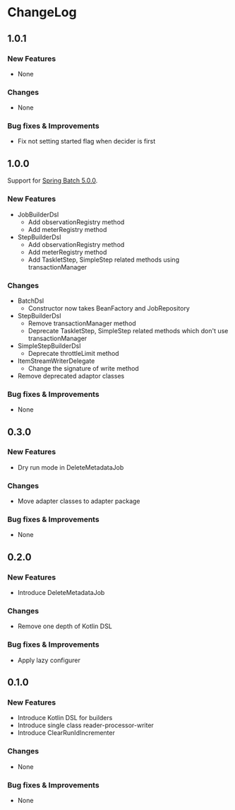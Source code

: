 # ChangeLog

## 1.0.1

### New Features

- None

### Changes

- None

### Bug fixes & Improvements

- Fix not setting started flag when decider is first

## 1.0.0

Support for [Spring Batch 5.0.0](https://github.com/spring-projects/spring-batch/releases/tag/v5.0.0).

### New Features

- JobBuilderDsl
    - Add observationRegistry method
    - Add meterRegistry method
- StepBuilderDsl
    - Add observationRegistry method
    - Add meterRegistry method
    - Add TaskletStep, SimpleStep related methods using transactionManager

### Changes

- BatchDsl
    - Constructor now takes BeanFactory and JobRepository
- StepBuilderDsl
    - Remove transactionManager method
    - Deprecate TaskletStep, SimpleStep related methods which don't use transactionManager
- SimpleStepBuilderDsl
    - Deprecate throttleLimit method
- ItemStreamWriterDelegate
    - Change the signature of write method
- Remove deprecated adaptor classes

### Bug fixes & Improvements

- None

## 0.3.0

### New Features

- Dry run mode in DeleteMetadataJob

### Changes

- Move adapter classes to adapter package

### Bug fixes & Improvements

- None

## 0.2.0

### New Features

- Introduce DeleteMetadataJob

### Changes

- Remove one depth of Kotlin DSL

### Bug fixes & Improvements

- Apply lazy configurer

## 0.1.0

### New Features

- Introduce Kotlin DSL for builders
- Introduce single class reader-processor-writer
- Introduce ClearRunIdIncrementer

### Changes

- None

### Bug fixes & Improvements

- None
